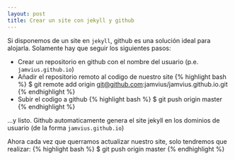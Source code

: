 ```yaml
---
layout: post
title: Crear un site con jekyll y github
---
```


Si disponemos de un site en <code>jekyll</code>, github es una solución ideal para alojarla.
Solamente hay que seguir los siguientes pasos:

* Crear un repositorio en github con el nombre del usuario (p.e. <code>jamvius.github.io</code>)
* Añadir el repositorio remoto al codigo de nuestro site
{% highlight bash %}
$ git remote add origin git@github.com:jamvius/jamvius.github.io.git
{% endhighlight %}
* Subir el codigo a github
{% highlight bash %}
$ git push origin master
{% endhighlight %}

...y listo. Github automaticamente genera el site jekyll en los dominios de usuario (de la forma <code>jamvius.github.io</code>)

Ahora cada vez que querramos actualizar nuestro site, solo tendremos que realizar:
{% highlight bash %}
$ git push origin master
{% endhighlight %}